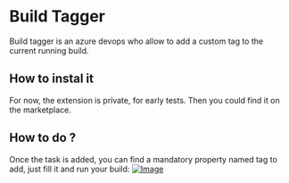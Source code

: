 # Build Tagger
Build tagger is an azure devops who allow to add a custom tag to the current running build.

## How to instal it

For now, the extension is private, for early tests. Then you could find it on the marketplace.

## How to do ?

Once the task is added, you can find a mandatory property named tag to add, just fill it and run your build:
[![Image](https://i.goopics.net/eDN4x.png)]()
